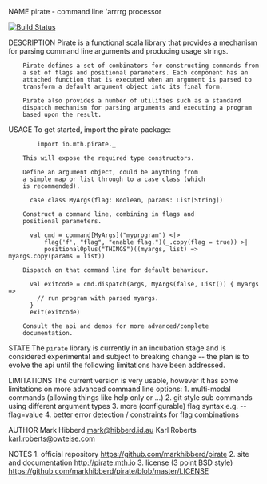 NAME
        pirate - command line 'arrrrg processor

[![Build Status](https://travis-ci.org/charleso/pirate.png)](https://travis-ci.org/charleso/pirate)

DESCRIPTION
        Pirate is a functional scala library that provides a mechanism for
        parsing command line arguments and producing usage strings.

        Pirate defines a set of combinators for constructing commands from
        a set of flags and positional parameters. Each component has an
        attached function that is executed when an argument is parsed to
        transform a default argument object into its final form.

        Pirate also provides a number of utilities such as a standard
        dispatch mechanism for parsing arguments and executing a program
        based upon the result.

USAGE
        To get started, import the pirate package:

            import io.mth.pirate._

        This will expose the required type constructors.

        Define an argument object, could be anything from
        a simple map or list through to a case class (which
        is recommended).

          case class MyArgs(flag: Boolean, params: List[String])

        Construct a command line, combining in flags and
        positional parameters.

          val cmd = command[MyArgs]("myprogram") <|>
              flag('f', "flag", "enable flag.")(_.copy(flag = true)) >|
              positional0plus("THINGS")((myargs, list) => myargs.copy(params = list))

        Dispatch on that command line for default behaviour.

          val exitcode = cmd.dispatch(args, MyArgs(false, List()) { myargs =>
            // run program with parsed myargs.
          }
          exit(exitcode)

        Consult the api and demos for more advanced/complete
        documentation.

STATE
        The `pirate` library is currently in an incubation stage and is
        considered experimental and subject to breaking change -- the
        plan is to evolve the api until the following limitations have
        been addressed.

LIMITATIONS
        The current version is very usable, however it has some limitations
        on more advanced command line options:
          1. multi-modal commands (allowing things like help only or ...)
          2. git style sub commands using different argument types
          3. more (configurable) flag syntax e.g. --flag=value
          4. better error detection / constraints for flag combinations


AUTHOR
        Mark Hibberd <mark@hibberd.id.au>
        Karl Roberts <karl.roberts@owtelse.com>

NOTES
        1. official repository
           https://github.com/markhibberd/pirate
        2. site and documentation
           http://pirate.mth.io
        3. license (3 point BSD style)
           https://github.com/markhibberd/pirate/blob/master/LICENSE

